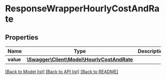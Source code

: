 # ResponseWrapperHourlyCostAndRate

## Properties
Name | Type | Description | Notes
------------ | ------------- | ------------- | -------------
**value** | [**\Swagger\Client\Model\HourlyCostAndRate**](HourlyCostAndRate.md) |  | [optional] 

[[Back to Model list]](../../README.md#documentation-for-models) [[Back to API list]](../../README.md#documentation-for-api-endpoints) [[Back to README]](../../README.md)

